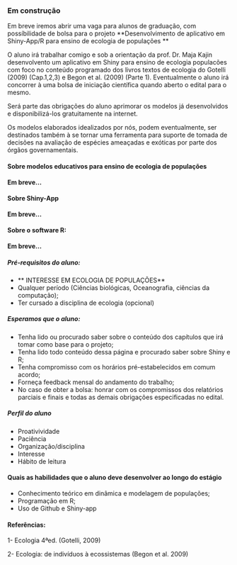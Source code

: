 ### Em construção
Em breve iremos abrir uma vaga para alunos de graduação, com possíbilidade de bolsa para o projeto **Desenvolvimento de aplicativo em Shiny-App/R para ensino de ecologia de populações **

O aluno irá trabalhar comigo e sob a orientação da prof. Dr. Maja Kajin desenvolvento um aplicativo em Shiny para ensino de ecologia populacões com foco no conteúdo programado dos livros textos de ecologia do Gotelli (2009) (Cap.1,2,3) e Begon et al. (2009) (Parte 1). Eventualmente o aluno irá concorrer à uma bolsa de iniciação científica quando aberto o edital para o mesmo.

Será parte das obrigações do aluno aprimorar os modelos já desenvolvidos e disponibilizá-los gratuitamente na internet.

Os modelos elaborados idealizados por nós, podem eventualmente, ser destinados também à se tornar uma ferramenta para suporte de tomada de decisões na avaliação de espécies ameaçadas e exóticas por parte dos órgãos governamentais.

#### Sobre modelos educativos para ensino de ecologia de populações

**Em breve...**

#### Sobre Shiny-App

**Em breve...**

#### Sobre o software R:

**Em breve...**

##### Pré-requisitos do aluno:
  - ** INTERESSE EM ECOLOGIA DE POPULAÇÕES**
  - Qualquer período (Ciências biológicas, Oceanografia, ciências da computação);
  - Ter cursado a disciplina de ecologia (opcional)
  
  
##### Esperamos que o aluno:
  - Tenha lido ou procurado saber sobre o conteúdo dos capítulos que irá tomar como base para o projeto;
  - Tenha lido todo conteúdo dessa página e procurado saber sobre Shiny e R;
  - Tenha compromisso com os horários pré-estabelecidos em comum acordo;
  - Forneça feedback mensal do andamento do trabalho;
  - No caso de obter a bolsa: honrar com os compromissos dos relatórios parciais e finais e todas as demais obrigações especificadas no edital.
  

##### Perfil do aluno
* Proativividade
* Paciência
* Organização/disciplina
* Interesse
* Hábito de leitura

#### Quais as habilidades que o aluno deve desenvolver ao longo do estágio
 - Conhecimento teórico em dinâmica e modelagem de populações;
 - Programação em R;
 - Uso de Github e Shiny-app


#### Referências:

1- Ecologia 4ªed. (Gotelli, 2009)

2- Ecologia: de indivíduos à ecossistemas (Begon et al. 2009)


